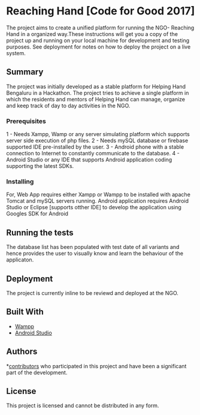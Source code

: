 # Reaching Hand [Code for Good 2017]

The project aims to create a unified platform for running the NGO- Reaching Hand in a organized way.These instructions will get you a copy of the project up and running on your local machine for development and testing purposes. See deployment for notes on how to deploy the project on a live system.


## Summary
The project was initially developed as a stable platform for Helping Hand Bengaluru in a Hackathon. The project tries to achieve a single platform in which the residents and mentors of Helping Hand can manage, organize and keep track of day to day activities in the NGO.


### Prerequisites

1 - Needs Xampp, Wamp or any server simulating platform which supports server side execution of php files.
2 - Needs mySQL database or firebase supported IDE pre-installed by the user.
3 - Android phone with a stable connection to Internet to constantly communicate to the database.
4 - Android Studio or any IDE that supports Android application coding supporting the latest SDKs.

### Installing

For,
  Web App requires either Xampp or Wampp to be installed with apache Tomcat and mySQL servers running.
  Android application requires Android Studio or Eclipse [supports otther IDE] to develop the application using Googles SDK for Android

## Running the tests

The database list has been populated with test date of all variants and hence provides the user to visually know and learn the behaviour of the applicaton.

## Deployment

The project is currently inline to be reviewd and deployed at the NGO.

## Built With

* [Wampp](https://www.apachefriends.org/index.html)
* [Android Studio](https://developer.android.com/studio/index.html)

## Authors

*[contributors](https://github.com/your/project/contributors) who participated in this project and have been a significant part of the development.

## License

This project is licensed and cannot be distributed in any form.

